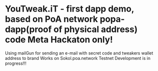 # YouTweak.iT - first dapp demo, based on PoA network popa-dapp(proof of physical address) code Meta Hackaton only! 


Using mailGun for sending an e-mail with secret code and tweakers wallet address to brand
Works on Sokol.poa.network Testnet
Development is in progress!!!


